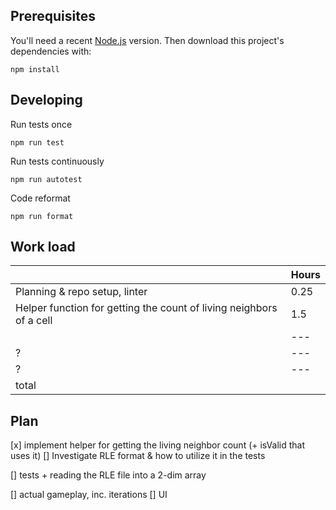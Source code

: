 ## Prerequisites

You'll need a recent [Node.js](https://nodejs.org/) version. Then download this project's dependencies with:

    npm install

## Developing

Run tests once

    npm run test

Run tests continuously

    npm run autotest

Code reformat

    npm run format

## Work load
| |Hours   |
|---|---|
|Planning & repo setup, linter|0.25|
|Helper function for getting the count of living neighbors of a cell|1.5|
||---|
|?|---|
|?|---|
|total||

## Plan

[x] implement helper for getting the living neighbor count (+ isValid that uses it)
[] Investigate RLE format & how to utilize it in the tests

[] tests + reading the RLE file into a 2-dim array

[] actual gameplay, inc. iterations
[] UI